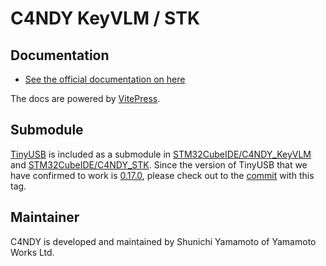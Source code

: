 # C4NDY KeyVLM / STK

## Documentation

- [See the official documentation on here](https://yamamo2shun1.github.io/C4NDY/)

The docs are powered by [VitePress](https://vitepress.dev/). 

## Submodule
[TinyUSB](https://github.com/hathach/tinyusb) is included as a submodule in [STM32CubeIDE/C4NDY_KeyVLM](https://github.com/yamamo2shun1/C4NDY/tree/main/STM32CubeIDE/C4NDY_KeyVLM) and [STM32CubeIDE/C4NDY_STK](https://github.com/yamamo2shun1/C4NDY/tree/main/STM32CubeIDE/C4NDY_STK). Since the version of TinyUSB that we have confirmed to work is [0.17.0](https://github.com/hathach/tinyusb/releases/tag/0.17.0), please check out to the [commit](https://github.com/hathach/tinyusb/commit/5217cee5de4cd555018da90f9f1bcc87fb1c1d3a) with this tag.

## Maintainer
C4NDY is developed and maintained by Shunichi Yamamoto of Yamamoto Works Ltd.



